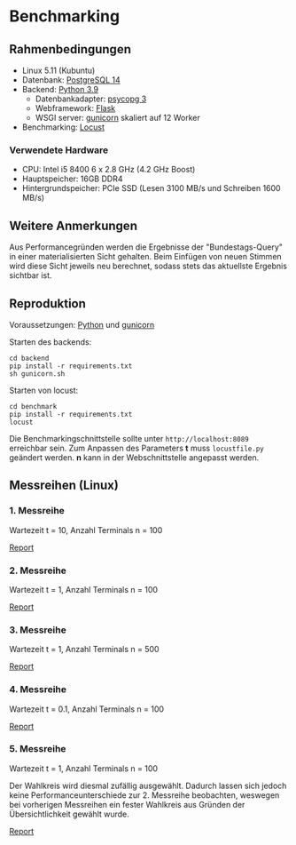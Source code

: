 # Benchmarking

## Rahmenbedingungen
- Linux 5.11 (Kubuntu)
- Datenbank: [PostgreSQL 14](https://www.postgresql.org/)
- Backend: [Python 3.9](https://www.python.org/)
  - Datenbankadapter: [psycopg 3](https://www.psycopg.org/)
  - Webframework: [Flask](https://flask.palletsprojects.com/en/2.0.x/)
  - WSGI server: [gunicorn](https://gunicorn.org/) skaliert auf 12 Worker
- Benchmarking: [Locust](https://locust.io/)


### Verwendete Hardware
- CPU: Intel i5 8400 6 x 2.8 GHz (4.2 GHz Boost)
- Hauptspeicher: 16GB DDR4
- Hintergrundspeicher: PCIe SSD (Lesen 3100 MB/s und Schreiben 1600 MB/s)

## Weitere Anmerkungen

Aus Performancegründen werden die Ergebnisse der "Bundestags-Query" in einer materialisierten Sicht gehalten. Beim Einfügen von neuen Stimmen wird diese Sicht jeweils neu berechnet, sodass stets das aktuellste Ergebnis sichtbar ist.

## Reproduktion

Voraussetzungen: [Python](https://www.python.org/) und [gunicorn](https://gunicorn.org/)

Starten des backends:
```
cd backend
pip install -r requirements.txt
sh gunicorn.sh
```
Starten von locust:
```
cd benchmark
pip install -r requirements.txt
locust
```

Die Benchmarkingschnittstelle sollte unter `http://localhost:8089` erreichbar sein. Zum Anpassen des Parameters **t** muss
`locustfile.py` geändert werden. **n** kann in der Webschnittstelle angepasst werden.

## Messreihen (Linux)

### 1. Messreihe

Wartezeit t = 10, Anzahl Terminals n = 100

[Report](https://toemmsche.github.io/DB-Project-Benchmark-Results/t=10_n=100.html)

### 2. Messreihe

Wartezeit t = 1, Anzahl Terminals n = 100

[Report](https://toemmsche.github.io/DB-Project-Benchmark-Results/t=1_n=100.html)

### 3. Messreihe

Wartezeit t = 1, Anzahl Terminals n = 500

[Report](https://toemmsche.github.io/DB-Project-Benchmark-Results/t=1_n=500.html)

### 4. Messreihe

Wartezeit t = 0.1, Anzahl Terminals n = 100

[Report](https://toemmsche.github.io/DB-Project-Benchmark-Results/t=0.1_n=100.html)

### 5. Messreihe

Wartezeit t = 1, Anzahl Terminals n = 100

Der Wahlkreis wird diesmal zufällig ausgewählt. Dadurch lassen sich jedoch keine Performanceunterschiede zur  2. Messreihe beobachten, weswegen bei vorherigen Messreihen ein fester Wahlkreis aus Gründen der Übersichtlichkeit gewählt wurde.


[Report](https://toemmsche.github.io/DB-Project-Benchmark-Results/t=1_n=100_random_wk.html)